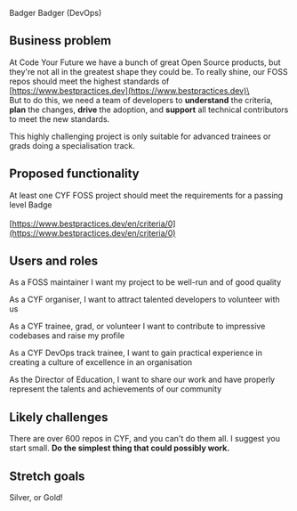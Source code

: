 Badger Badger (DevOps)

## Business problem

At Code Your Future we have a bunch of great Open Source products, but
they\'re not all in the greatest shape they could be. To really shine,
our FOSS repos should meet the highest standards of
[https://www.bestpractices.dev](https://www.bestpractices.dev)\
\
But to do this, we need a team of developers to **understand** the
criteria, **plan** the changes, **drive** the adoption, and **support**
all technical contributors to meet the new standards.

This highly challenging project is only suitable for advanced trainees
or grads doing a specialisation track.

## Proposed functionality

At least one CYF FOSS project should meet the requirements for a passing
level Badge\
\
[https://www.bestpractices.dev/en/criteria/0](https://www.bestpractices.dev/en/criteria/0)

## Users and roles

As a FOSS maintainer I want my project to be well-run and of good
quality

As a CYF organiser, I want to attract talented developers to volunteer
with us

As a CYF trainee, grad, or volunteer I want to contribute to impressive
codebases and raise my profile

As a CYF DevOps track trainee, I want to gain practical experience in
creating a culture of excellence in an organisation

As the Director of Education, I want to share our work and have properly
represent the talents and achievements of our community

## Likely challenges

There are over 600 repos in CYF, and you can\'t do them all. I suggest
you start small. **Do the simplest thing that could possibly work.**

## Stretch goals

Silver, or Gold!
